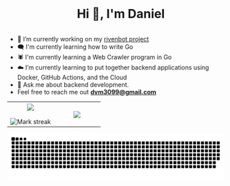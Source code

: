 <div id="user-content-toc">
  <ul align="center">
    <summary><h1 style="display: inline-block">Hi 👋, I'm Daniel</h1></summary>
  </ul>
</div>

- 🔭 I’m currently working on my [rivenbot project](https://github.com/dvillavicencio/riven-bot)
- 🗨️ I'm currently learning how to write Go
- 🕷️ I'm currently learning a Web Crawler program in Go
- ☁️ I’m currently learning to put together backend applications using Docker, GitHub Actions, and the Cloud
- 💬 Ask me about backend development.
- Feel free to reach me out **dvm3099@gmail.com**

<p align="center">
<table align="center">
<tr border="none">
<td width="50%" align="center">
  
  <img  align="center"  src="https://github-readme-stats.vercel.app/api?username=dvillavicencio&theme=dark&show_icons=true&count_private=true" />
  <br></br>
  <img  title="🔥 Get streak stats for your profile at git.io/streak-stats" alt="Mark streak" src="https://github-readme-streak-stats.herokuapp.com/?user=1010nishant&theme=dark&hide_border=false" /> 
</td>

<td width="50%" align="center">

  <img  align="center"  src="https://github-readme-stats.anuraghazra1.vercel.app/api/top-langs/?username=dvillavicencio&theme=dark&hide_border=false&no-bg=true&no-frame=true&langs_count=10"/>
  
  </td>
</tr>
</table>
</p>  

<div align="center">
  <img  src="https://github.com/1999AZZAR/1999AZZAR/blob/readme/resources/img/grid-snake.svg"
       alt="snake" /></a>
</div>
